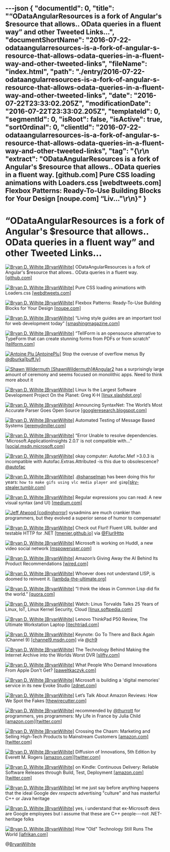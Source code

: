 ---json
{
  "documentId": 0,
  "title": "“ODataAngularResources is a fork of Angular's $resource that allows.. OData queries in a fluent way” and other Tweeted Links…",
  "documentShortName": "2016-07-22-odataangularresources-is-a-fork-of-angular-s-resource-that-allows-odata-queries-in-a-fluent-way-and-other-tweeted-links",
  "fileName": "index.html",
  "path": "./entry/2016-07-22-odataangularresources-is-a-fork-of-angular-s-resource-that-allows-odata-queries-in-a-fluent-way-and-other-tweeted-links",
  "date": "2016-07-22T23:33:02.205Z",
  "modificationDate": "2016-07-22T23:33:02.205Z",
  "templateId": 0,
  "segmentId": 0,
  "isRoot": false,
  "isActive": true,
  "sortOrdinal": 0,
  "clientId": "2016-07-22-odataangularresources-is-a-fork-of-angular-s-resource-that-allows-odata-queries-in-a-fluent-way-and-other-tweeted-links",
  "tag": "{\r\n  \"extract\": \"ODataAngularResources is a fork of Angular's $resource that allows.. OData queries in a fluent way. [github.com] Pure CSS loading animations with Loaders.css [webdtweets.com] Flexbox Patterns: Ready-To-Use Building Blocks for Your Design [noupe.com] “Liv...\"\r\n}"
}
---

# “ODataAngularResources is a fork of Angular's $resource that allows.. OData queries in a fluent way” and other Tweeted Links…

[<img alt="Bryan D. Wilhite [BryanWilhite]" src="https://songhay.blob.core.windows.net/shared-social-twitter/BryanWilhite.jpeg">](http://t.co/UNdqV0Z1zz "Bryan D. Wilhite [BryanWilhite]") ODataAngularResources is a fork of Angular's $resource that allows.. OData queries in a fluent way. [[github.com]](https://github.com/devnixs/ODataAngularResources)

[<img alt="Bryan D. Wilhite [BryanWilhite]" src="https://songhay.blob.core.windows.net/shared-social-twitter/BryanWilhite.jpeg">](http://t.co/UNdqV0Z1zz "Bryan D. Wilhite [BryanWilhite]") Pure CSS loading animations with Loaders.css [[webdtweets.com]](http://webdtweets.com/pure-css-loading-animations-with-loaders-css/)

[<img alt="Bryan D. Wilhite [BryanWilhite]" src="https://songhay.blob.core.windows.net/shared-social-twitter/BryanWilhite.jpeg">](http://t.co/UNdqV0Z1zz "Bryan D. Wilhite [BryanWilhite]") Flexbox Patterns: Ready-To-Use Building Blocks for Your Design [[noupe.com]](http://www.noupe.com/design/html-css/flexbox-patterns-97550.html)

[<img alt="Bryan D. Wilhite [BryanWilhite]" src="https://songhay.blob.core.windows.net/shared-social-twitter/BryanWilhite.jpeg">](http://t.co/UNdqV0Z1zz "Bryan D. Wilhite [BryanWilhite]") “Living style guides are an important tool for web development today” [[smashingmagazine.com]](https://www.smashingmagazine.com/2016/05/creating-a-living-style-guide-case-study/)

[<img alt="Bryan D. Wilhite [BryanWilhite]" src="https://songhay.blob.core.windows.net/shared-social-twitter/BryanWilhite.jpeg">](http://t.co/UNdqV0Z1zz "Bryan D. Wilhite [BryanWilhite]") “TellForm is an opensource alternative to TypeForm that can create stunning forms from PDFs or from scratch” [[tellform.com]](https://www.tellform.com/)

[<img alt="Antoine Plu [AntoinePlu]" src="https://songhay.blob.core.windows.net/shared-social-twitter/AntoinePlu.jpg">](https://t.co/5War9ASvj4 "Antoine Plu [AntoinePlu]") Stop the overuse of overflow menus By [@dburka](http://twitter.com/dburka)[[buff.ly]](http://buff.ly/2a0WFtv)

[<img alt="Shawn Wildermuth [ShawnWildermuth]" src="https://songhay.blob.core.windows.net/shared-social-twitter/ShawnWildermuth.jpg">](http://t.co/afPzPB8x56 "Shawn Wildermuth [ShawnWildermuth]")[#Angular2](http://twitter.com/search?q=%23Angular2) has a surprisingly large amount of ceremony and seems focused on monolithic apps. Need to think more about it

[<img alt="Bryan D. Wilhite [BryanWilhite]" src="https://songhay.blob.core.windows.net/shared-social-twitter/BryanWilhite.jpeg">](http://t.co/UNdqV0Z1zz "Bryan D. Wilhite [BryanWilhite]") Linux Is the Largest Software Development Project On the Planet: Greg K-H [[linux.slashdot.org]](https://linux.slashdot.org/story/16/05/12/184256/linux-is-the-largest-software-development-project-on-the-planet-greg-k-h?utm_source=feedly1.0mainlinkanon&utm_medium=feed)

[<img alt="Bryan D. Wilhite [BryanWilhite]" src="https://songhay.blob.core.windows.net/shared-social-twitter/BryanWilhite.jpeg">](http://t.co/UNdqV0Z1zz "Bryan D. Wilhite [BryanWilhite]") Announcing SyntaxNet: The World’s Most Accurate Parser Goes Open Source [[googleresearch.blogspot.com]](http://googleresearch.blogspot.com/2016/05/announcing-syntaxnet-worlds-most.html)

[<img alt="Bryan D. Wilhite [BryanWilhite]" src="https://songhay.blob.core.windows.net/shared-social-twitter/BryanWilhite.jpeg">](http://t.co/UNdqV0Z1zz "Bryan D. Wilhite [BryanWilhite]") Automated Testing of Message Based Systems [[jeremydmiller.com]](https://jeremydmiller.com/2016/05/16/automated-testing-of-message-based-systems/)

[<img alt="Bryan D. Wilhite [BryanWilhite]" src="https://songhay.blob.core.windows.net/shared-social-twitter/BryanWilhite.jpeg">](http://t.co/UNdqV0Z1zz "Bryan D. Wilhite [BryanWilhite]") “Error Unable to resolve dependencies. 'Microsoft.ApplicationInsights 2.0.1' is not compatible with…” [[social.msdn.microsoft.com]](https://social.msdn.microsoft.com/Forums/en-US/21e6237a-c798-4cff-a156-6fa7be1bca6a/difficulty-upgrading-to-20?forum=ApplicationInsights)

[<img alt="Bryan D. Wilhite [BryanWilhite]" src="https://songhay.blob.core.windows.net/shared-social-twitter/BryanWilhite.jpeg">](http://t.co/UNdqV0Z1zz "Bryan D. Wilhite [BryanWilhite]") okay computer: Autofac.Mef &gt;3.0.3 is incompatible with Autofac.Extras.Attributed -is this due to obsolescence? [@autofac](http://twitter.com/autofac)

[<img alt="Bryan D. Wilhite [BryanWilhite]" src="https://songhay.blob.core.windows.net/shared-social-twitter/BryanWilhite.jpeg">](http://t.co/UNdqV0Z1zz "Bryan D. Wilhite [BryanWilhite]") .[@shanselman](http://twitter.com/shanselman) has been doing this for years: `how to make gifs using vlc media player and gimp`[[sky-stealer.tumblr.com]](http://sky-stealer.tumblr.com/post/23440323246/how-to-make-gifs-using-vlc-media-player-and-gimp)

[<img alt="Bryan D. Wilhite [BryanWilhite]" src="https://songhay.blob.core.windows.net/shared-social-twitter/BryanWilhite.jpeg">](http://t.co/UNdqV0Z1zz "Bryan D. Wilhite [BryanWilhite]") Regular expressions you can read: A new visual syntax (and UI) [[medium.com]](https://medium.com/@savolai/regular-expressions-you-can-read-a-new-visual-syntax-526c3cf45df1)

[<img alt="Jeff Atwood [codinghorror]" src="https://songhay.blob.core.windows.net/shared-social-twitter/codinghorror.png">](http://t.co/rM9N1bQpLr "Jeff Atwood [codinghorror]") sysadmins are much crankier than programmers, but they evolved a superior sense of humor to compensate!

[<img alt="Bryan D. Wilhite [BryanWilhite]" src="https://songhay.blob.core.windows.net/shared-social-twitter/BryanWilhite.jpeg">](http://t.co/UNdqV0Z1zz "Bryan D. Wilhite [BryanWilhite]") Check out Flurl! Fluent URL builder and testable HTTP for .NET [[tmenier.github.io]](http://tmenier.github.io/Flurl/) via [@FlurlHttp](http://twitter.com/FlurlHttp)

[<img alt="Bryan D. Wilhite [BryanWilhite]" src="https://songhay.blob.core.windows.net/shared-social-twitter/BryanWilhite.jpeg">](http://t.co/UNdqV0Z1zz "Bryan D. Wilhite [BryanWilhite]") Microsoft is working on Huddl, a new video social network [[mspoweruser.com]](http://mspoweruser.com/microsoft-working-huddl-social-network/)

[<img alt="Bryan D. Wilhite [BryanWilhite]" src="https://songhay.blob.core.windows.net/shared-social-twitter/BryanWilhite.jpeg">](http://t.co/UNdqV0Z1zz "Bryan D. Wilhite [BryanWilhite]") Amazon’s Giving Away the AI Behind Its Product Recommendations [[wired.com]](http://www.wired.com/2016/05/amazons-giving-away-ai-behind-product-recommendations/)

[<img alt="Bryan D. Wilhite [BryanWilhite]" src="https://songhay.blob.core.windows.net/shared-social-twitter/BryanWilhite.jpeg">](http://t.co/UNdqV0Z1zz "Bryan D. Wilhite [BryanWilhite]") Whoever does not understand LISP, is doomed to reinvent it. [[lambda-the-ultimate.org]](http://lambda-the-ultimate.org/node/2352)

[<img alt="Bryan D. Wilhite [BryanWilhite]" src="https://songhay.blob.core.windows.net/shared-social-twitter/BryanWilhite.jpeg">](http://t.co/UNdqV0Z1zz "Bryan D. Wilhite [BryanWilhite]") “I think the ideas in Common Lisp did fix the world.” [[quora.com]](https://www.quora.com/Where-did-we-go-wrong-Why-didnt-Common-Lisp-fix-the-world)

[<img alt="Bryan D. Wilhite [BryanWilhite]" src="https://songhay.blob.core.windows.net/shared-social-twitter/BryanWilhite.jpeg">](http://t.co/UNdqV0Z1zz "Bryan D. Wilhite [BryanWilhite]") Watch: Linus Torvalds Talks 25 Years of Linux, IoT, Linux Kernel Security, Cloud [[linux.softpedia.com]](http://linux.softpedia.com/blog/watch-linus-torvalds-talks-linux-kernel-s-25th-anniversary-and-development-iot-504013.shtml)

[<img alt="Bryan D. Wilhite [BryanWilhite]" src="https://songhay.blob.core.windows.net/shared-social-twitter/BryanWilhite.jpeg">](http://t.co/UNdqV0Z1zz "Bryan D. Wilhite [BryanWilhite]") Lenovo ThinkPad P50 Review, The Ultimate Workstation Laptop [[itechtriad.com]](https://itechtriad.com/2016/05/13/lenovo-thinkpad-p50-review/)

[<img alt="Bryan D. Wilhite [BryanWilhite]" src="https://songhay.blob.core.windows.net/shared-social-twitter/BryanWilhite.jpeg">](http://t.co/UNdqV0Z1zz "Bryan D. Wilhite [BryanWilhite]") Keynote: Go To There and Back Again (Channel 9) [[channel9.msdn.com]](https://channel9.msdn.com/Events/DEVintersection/DEVintersection-2016/Keynote-Go-To-There-and-Back-Again) via [@ch9](http://twitter.com/ch9)

[<img alt="Bryan D. Wilhite [BryanWilhite]" src="https://songhay.blob.core.windows.net/shared-social-twitter/BryanWilhite.jpeg">](http://t.co/UNdqV0Z1zz "Bryan D. Wilhite [BryanWilhite]") The Technology Behind Making the Internet Archive into the Worlds Worst DVR [[slifty.com]](https://slifty.com/2016/05/the-technology-behind-the-worlds-worst-dvr/)

[<img alt="Bryan D. Wilhite [BryanWilhite]" src="https://songhay.blob.core.windows.net/shared-social-twitter/BryanWilhite.jpeg">](http://t.co/UNdqV0Z1zz "Bryan D. Wilhite [BryanWilhite]") What People Who Demand Innovations From Apple Don't Get? [[paweltkaczyk.com]](http://paweltkaczyk.com/en/apple-innovations/)

[<img alt="Bryan D. Wilhite [BryanWilhite]" src="https://songhay.blob.core.windows.net/shared-social-twitter/BryanWilhite.jpeg">](http://t.co/UNdqV0Z1zz "Bryan D. Wilhite [BryanWilhite]") Microsoft is building a 'digital memories' service in its new Evoke Studio [[zdnet.com]](http://www.zdnet.com/article/microsoft-is-building-a-digital-memories-service-in-its-new-evoke-studio/#ftag=RSSbaffb68)

[<img alt="Bryan D. Wilhite [BryanWilhite]" src="https://songhay.blob.core.windows.net/shared-social-twitter/BryanWilhite.jpeg">](http://t.co/UNdqV0Z1zz "Bryan D. Wilhite [BryanWilhite]") Let’s Talk About Amazon Reviews: How We Spot the Fakes [[thewirecutter.com]](http://thewirecutter.com/2016/05/lets-talk-about-amazon-reviews/)

[<img alt="Bryan D. Wilhite [BryanWilhite]" src="https://songhay.blob.core.windows.net/shared-social-twitter/BryanWilhite.jpeg">](http://t.co/UNdqV0Z1zz "Bryan D. Wilhite [BryanWilhite]") recommended by [@thurrott](http://twitter.com/thurrott) for programmers, yes programmers: My Life in France by Julia Child [[amazon.com]](http://www.amazon.com/My-Life-France-Julia-Child-ebook/dp/B000GCFCI2%3FSubscriptionId%3D1SW6D7X6ZXXR92KVX0G2%26tag%3Dthekintespacec00%26linkCode%3Dxm2%26camp%3D2025%26creative%3D165953%26creativeASIN%3DB000GCFCI2)[[twitter.com]](http://twitter.com/BryanWilhite/status/731259054534746112/photo/1)

[<img alt="Bryan D. Wilhite [BryanWilhite]" src="https://songhay.blob.core.windows.net/shared-social-twitter/BryanWilhite.jpeg">](http://t.co/UNdqV0Z1zz "Bryan D. Wilhite [BryanWilhite]") Crossing the Chasm: Marketing and Selling High-Tech Products to Mainstream Customers [[amazon.com]](http://www.amazon.com/Crossing-Chasm-Marketing-High-Tech-Mainstream/dp/0060517123%3FSubscriptionId%3D1SW6D7X6ZXXR92KVX0G2%26tag%3Dthekintespacec00%26linkCode%3Dxm2%26camp%3D2025%26creative%3D165953%26creativeASIN%3D0060517123)[[twitter.com]](http://twitter.com/BryanWilhite/status/732359589190979584/photo/1)

[<img alt="Bryan D. Wilhite [BryanWilhite]" src="https://songhay.blob.core.windows.net/shared-social-twitter/BryanWilhite.jpeg">](http://t.co/UNdqV0Z1zz "Bryan D. Wilhite [BryanWilhite]") Diffusion of Innovations, 5th Edition by Everett M. Rogers [[amazon.com]](http://www.amazon.com/Diffusion-Innovations-Edition-Everett-Rogers-ebook/dp/B000FC0NH8%3FSubscriptionId%3D1SW6D7X6ZXXR92KVX0G2%26tag%3Dthekintespacec00%26linkCode%3Dxm2%26camp%3D2025%26creative%3D165953%26creativeASIN%3DB000FC0NH8)[[twitter.com]](http://twitter.com/BryanWilhite/status/732360144005173248/photo/1)

[<img alt="Bryan D. Wilhite [BryanWilhite]" src="https://songhay.blob.core.windows.net/shared-social-twitter/BryanWilhite.jpeg">](http://t.co/UNdqV0Z1zz "Bryan D. Wilhite [BryanWilhite]") on Kindle: Continuous Delivery: Reliable Software Releases through Build, Test, Deployment [[amazon.com]](http://www.amazon.com/Continuous-Delivery-Deployment-Automation-Addison-Wesley-ebook/dp/B003YMNVC0%3FSubscriptionId%3D1SW6D7X6ZXXR92KVX0G2%26tag%3Dthekintespacec00%26linkCode%3Dxm2%26camp%3D2025%26creative%3D165953%26creativeASIN%3DB003YMNVC0)[[twitter.com]](http://twitter.com/BryanWilhite/status/732709831157538816/photo/1)

[<img alt="Bryan D. Wilhite [BryanWilhite]" src="https://songhay.blob.core.windows.net/shared-social-twitter/BryanWilhite.jpeg">](http://t.co/UNdqV0Z1zz "Bryan D. Wilhite [BryanWilhite]") let me just say before anything happens that the ideal Google dev *respects* advertising "culture" and has masterful C++ or Java heritage

[<img alt="Bryan D. Wilhite [BryanWilhite]" src="https://songhay.blob.core.windows.net/shared-social-twitter/BryanWilhite.jpeg">](http://t.co/UNdqV0Z1zz "Bryan D. Wilhite [BryanWilhite]") yes, i understand that ex-Microsoft devs are Google employees but i assume that these are C++ people---not .NET-heritage folks

[<img alt="Bryan D. Wilhite [BryanWilhite]" src="https://songhay.blob.core.windows.net/shared-social-twitter/BryanWilhite.jpeg">](http://t.co/UNdqV0Z1zz "Bryan D. Wilhite [BryanWilhite]") How "Old" Technology Still Runs The World [[iafrikan.com]](http://www.iafrikan.com/2016/05/15/how-old-technology-still-runs-the-world/)

@[BryanWilhite](https://twitter.com/BryanWilhite)
